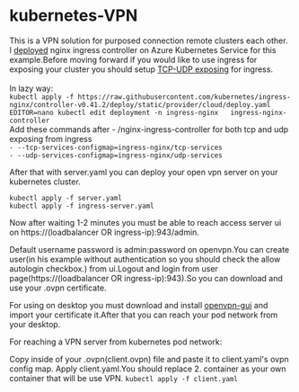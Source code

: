 # kubernetes-VPN
This is a VPN solution for purposed connection remote clusters each other.<br>
I [deployed](https://kubernetes.github.io/ingress-nginx/deploy/) nginx ingress controller on Azure Kubernetes Service for this example.Before moving forward if you would like to use ingress for exposing your cluster you should setup [TCP-UDP exposing](https://kubernetes.github.io/ingress-nginx/user-guide/exposing-tcp-udp-services/) for ingress.<br>
<br>
In lazy way:<br>
``kubectl apply -f https://raw.githubusercontent.com/kubernetes/ingress-nginx/controller-v0.41.2/deploy/static/provider/cloud/deploy.yaml``<br>
``EDITOR=nano kubectl edit deployment -n ingress-nginx   ingress-nginx-controller``<br>
Add these commands after - /nginx-ingress-controller for both tcp and udp exposing from ingress<br>
 ``- --tcp-services-configmap=ingress-nginx/tcp-services``<br>
 ``- --udp-services-configmap=ingress-nginx/udp-services``<br>
 
After that with server.yaml you can deploy your open vpn server on your kubernetes cluster.<br>

``kubectl apply -f server.yaml``<br>
``kubectl apply -f ingress-server.yaml``<br>

Now after waiting 1-2 minutes you must be able to reach access server ui on https://(loadbalancer OR ingress-ip):943/admin.<br>
  
Default username password is admin:password on openvpn.You can create user(in his example without authentication so you should check the allow autologin checkbox.) from ui.Logout and login from user page(https://(loadbalancer OR ingress-ip):943).So you can download and use your .ovpn certificate.<br>

For using on desktop you must download and install [openvpn-gui](https://openvpn.net/client-connect-vpn-for-windows/) and import your certificate it.After that you can reach your pod network from your desktop.<br>

For reaching a VPN server from kubernetes pod network:<br>

Copy inside of your .ovpn(client.ovpn) file and paste it to client.yaml's ovpn config map.
Apply client.yaml.You should replace 2. container as your own container that will be use VPN.
``kubectl apply -f client.yaml``
